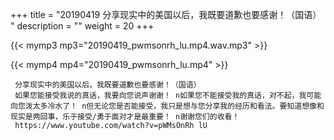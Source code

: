 +++
title = "20190419  分享现实中的美国以后，我既要道歉也要感谢！（国语） "
description = ""
weight = 20
+++

{{< mymp3 mp3="20190419_pwmsonrh_lu.mp4.wav.mp3" >}}

{{< mymp4 mp4="20190419_pwmsonrh_lu.mp4" >}}

     分享现实中的美国以后，我既要道歉也要感谢！（国语） 
     如果您能接受我说的真话，我要向您说声谢谢！ n如果您不能接受我的真话，对不起，我可能向您泼太多冷水了！ n但无论您是否能接受，我只是想与您分享我的经历和看法。要知道想像和现实是两回事，乐于接受/勇于面对才是最重要！ n谢谢您们的收看！ 
     https://www.youtube.com/watch?v=pWMsOnRh lU 
